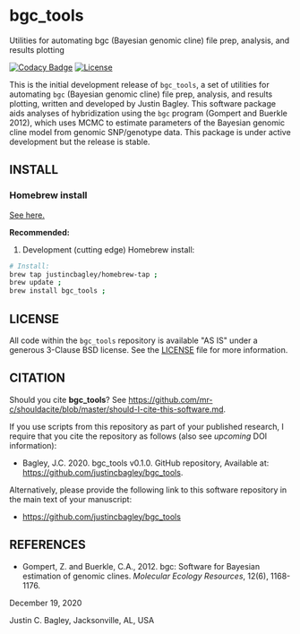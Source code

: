 # bgc_tools

Utilities for automating bgc (Bayesian genomic cline) file prep, analysis, and results plotting 

[![Codacy Badge](https://app.codacy.com/project/badge/Grade/5ef81c74f3a34e3ba549e1578ab86721)](https://www.codacy.com/gh/justincbagley/bgc_tools/dashboard?utm_source=github.com&amp;utm_medium=referral&amp;utm_content=justincbagley/bgc_tools&amp;utm_campaign=Badge_Grade) [![License](https://img.shields.io/badge/License-BSD%203--Clause-blue.svg)](https://opensource.org/licenses/BSD-3-Clause)

This is the initial development release of `bgc_tools`, a set of utilities for automating `bgc` (Bayesian genomic cline) file prep, analysis, and results plotting, written and developed by Justin Bagley. This software package aids analyses of hybridization using the `bgc` program (Gompert and Buerkle 2012), which uses MCMC to estimate parameters of the Bayesian genomic cline model from genomic SNP/genotype data. This package is under active development but the release is stable.

## INSTALL

### Homebrew install

[See here.](https://github.com/justincbagley/homebrew-tap)

**Recommended:**

1.  Development (cutting edge) Homebrew install:

```bash
# Install:
brew tap justincbagley/homebrew-tap ;
brew update ;
brew install bgc_tools ;
```

## LICENSE

All code within the ```bgc_tools``` repository is available "AS IS" under a generous 3-Clause BSD license. See the [LICENSE](LICENSE) file for more information.

## CITATION

Should you cite **bgc_tools**? See https://github.com/mr-c/shouldacite/blob/master/should-I-cite-this-software.md.

If you use scripts from this repository as part of your published research, I require that you cite the repository as follows (also see _upcoming_ DOI information): 
  
-   Bagley, J.C. 2020. bgc_tools v0.1.0. GitHub repository, Available at: https://github.com/justincbagley/bgc_tools.

Alternatively, please provide the following link to this software repository in the main text of your manuscript:

-   https://github.com/justincbagley/bgc_tools

## REFERENCES

-   Gompert, Z. and Buerkle, C.A., 2012. bgc: Software for Bayesian estimation of genomic clines. _Molecular Ecology Resources_, 12(6), 1168-1176.

December 19, 2020

Justin C. Bagley, Jacksonville, AL, USA

